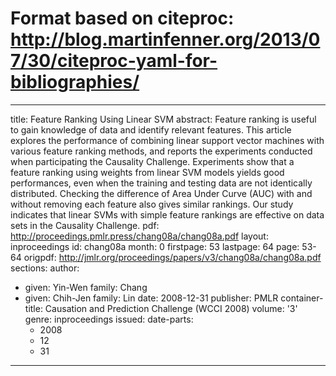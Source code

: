 # Format based on citeproc: http://blog.martinfenner.org/2013/07/30/citeproc-yaml-for-bibliographies/
---
title: Feature Ranking Using Linear SVM
abstract: Feature ranking is useful to gain knowledge of data and identify relevant   features.
  This article explores the performance of combining linear support   vector machines
  with various feature ranking methods, and reports the experiments   conducted when
  participating the Causality Challenge. Experiments show that   a feature ranking
  using weights from linear SVM models yields good performances,   even when the training
  and testing data are not identically distributed.  Checking the difference of Area
  Under Curve (AUC) with and without removing  each feature also gives similar rankings.
  Our study indicates that linear   SVMs with simple feature rankings are effective
  on data sets in the Causality  Challenge.
pdf: http://proceedings.pmlr.press/chang08a/chang08a.pdf
layout: inproceedings
id: chang08a
month: 0
firstpage: 53
lastpage: 64
page: 53-64
origpdf: http://jmlr.org/proceedings/papers/v3/chang08a/chang08a.pdf
sections: 
author:
- given: Yin-Wen
  family: Chang
- given: Chih-Jen
  family: Lin
date: 2008-12-31
publisher: PMLR
container-title: Causation and Prediction Challenge (WCCI 2008)
volume: '3'
genre: inproceedings
issued:
  date-parts:
  - 2008
  - 12
  - 31
---
